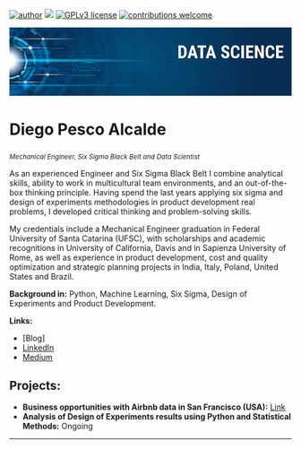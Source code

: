 [![author](https://img.shields.io/badge/author-diegopescoalcalde-red.svg)](https://www.linkedin.com/in/diegopesco/) [![](https://img.shields.io/badge/python-3.7+-blue.svg)](https://www.python.org/downloads/release/python-365/) [![GPLv3 license](https://img.shields.io/badge/License-GPLv3-blue.svg)](http://perso.crans.org/besson/LICENSE.html) [![contributions welcome](https://img.shields.io/badge/contributions-welcome-brightgreen.svg?style=flat)]()

<p align="center">
  <img src="banner.png" >
</p>

# Diego Pesco Alcalde
<sub>*Mechanical Engineer, Six Sigma Black Belt and Data Scientist* </sub>

As an experienced Engineer and Six Sigma Black Belt I combine analytical skills, ability to work in multicultural team environments, and an out-of-the-box thinking principle. Having spend the last years applying six sigma and design of experiments methodologies in product development real problems, I developed critical thinking and problem-solving skills.

My credentials include a Mechanical Engineer graduation in Federal University of Santa Catarina (UFSC), with scholarships and academic recognitions in University of California, Davis and in Sapienza University of Rome, as well as experience in product development, cost and quality optimization and strategic planning projects in India, Italy, Poland, United States and Brazil.

**Background in:** Python, Machine Learning, Six Sigma, Design of Experiments and Product Development.

**Links:**
* [Blog]
* [LinkedIn](https://www.linkedin.com/in/diegopesco/)
* [Medium](https://www.medium.com)


## Projects:

* **Business opportunities with Airbnb data in San Francisco (USA):** [Link](https://github.com/diegopescoalcalde/portfolio/blob/master/English_San_Francisco_Airbnb_Data_Analysis.ipynb)
* **Analysis of Design of Experiments results using Python and Statistical Methods:** Ongoing

---




